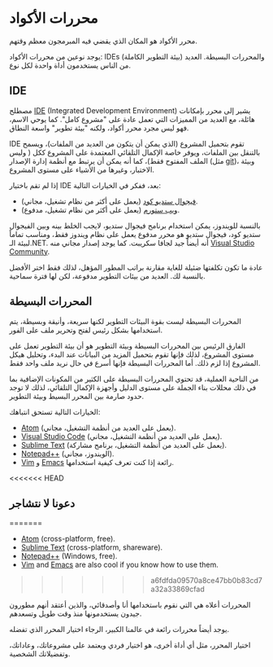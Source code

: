 # محررات الأكواد

محرر الأكواد هو المكان الذي يقضي فيه المبرمجون معظم وقتهم.

يوجد نوعين من محررات الأكواد: IDEs (بيئة التطوير الكاملة) والمحررات البسيطة. العديد من الناس يستخدمون أداة واحدة لكل نوع.

## IDE

مصطلح [IDE](https://en.wikipedia.org/wiki/Integrated_development_environment) (Integrated Development Environment) يشير إلى محرر بإمكانات هائلة، مع العديد من المميزات التي تعمل عادة على "مشروع كامل". كما يوحي الاسم، فهو ليس مجرد محرر أكواد، ولكنه "بيئة تطوير" واسعة النطاق.

 IDE تقوم بتحميل المشروع (الذي يمكن أن يتكون من العديد من الملفات)، ويسمح بالتنقل بين الملفات، ويوفر خاصة الإكمال التلقائي المعتمدة على المشروع ككل ( وليس الملف المفتوح فقط)، كما أنه يمكن أن يرتبط مع أنظمة إدارة الإصدار (مثل [git](https://git-scm.com/))، وبيئة الاختبار، وغيرها من الأشياء على مستوى المشروع.

إذا لم تقم باختيار IDE بعد، ففكر في الخيارات التالية:

- [فيجوال ستديو كود](https://code.visualstudio.com/) (يعمل على أكثر من نظام تشغيل، مجاني).
- [ويب ستورم](http://www.jetbrains.com/webstorm/) (يعمل على أكثر من نظام تشغيل، مدفوع).

بالنسبة للويندوز، يمكن استخدام برنامج فيجوال ستديو، لايجب الخلط بينه وبين الفيجوال ستديو كود، فيجوال ستديو هو محرر مدفوع يعمل على نظام ويندوز فقط، ومناسب تماماً لبيئة الـ.NET. أنه أيضاً جيد لجافا سكريبت. كما يوجد إصدار مجاني منه [Visual Studio Community](https://www.visualstudio.com/vs/community/).

عادة ما تكون تكلفتها ضئيلة للغاية مقارنة براتب المطور المؤهل، لذلك فقط اختر الأفضل بالنسبة لك. العديد من بيئات التطوير مدفوعة، لكن لها فترة سماحية.

## المحررات البسيطة

المحررات البسيطة ليست بقوة البيئات التطوير لكنها سريعة، وأنيقة وبسيطة، يتم استخدامها بشكل رئيس لفتح وتحرير ملف على الفور.

الفارق الرئيس بين المحررات البسيطة وبيئة التطوير هو أن بيئة التطوير تعمل على مستوى المشروع، لذلك فإنها تقوم بتحميل المزيد من البيانات عند البدء، وتحليل هيكل المشروع إذا لزم ذلك. أما المحررات البسيطة فإنها أسرع في حال نريد ملف واحد فقط.

من الناحية العملية، قد تحتوي المحررات البسيطة على الكثير من المكونات الإضافية بما في ذلك محللات بناء الجملة على مستوى الدليل وأجهزة الإكمال التلقائي، لذلك لا توجد حدود صارمة بين المحرر البسيط وبيئة التطوير.

الخيارات التالية تستحق انتباهك:

- [Atom](https://atom.io/) (يعمل على العديد من أنظمة التشغيل، مجاني).
- [Visual Studio Code](https://code.visualstudio.com/) (يعمل على العديد من أنظمة التشغيل، مجاني).
- [Sublime Text](http://www.sublimetext.com) (يعمل على العديد من أنظمة التشغيل، برنامج مشاركة).
- [Notepad++](https://notepad-plus-plus.org/) (الويندوز، مجاني).
- [Vim](http://www.vim.org/) و [Emacs](https://www.gnu.org/software/emacs/) رائعة إذا كنت تعرف كيفية استخدامها.

<<<<<<< HEAD
## دعونا لا نتشاجر
=======
- [Atom](https://atom.io/) (cross-platform, free).
- [Sublime Text](http://www.sublimetext.com) (cross-platform, shareware).
- [Notepad++](https://notepad-plus-plus.org/) (Windows, free).
- [Vim](http://www.vim.org/) and [Emacs](https://www.gnu.org/software/emacs/) are also cool if you know how to use them.
>>>>>>> a6fdfda09570a8ce47bb0b83cd7a32a33869cfad

المحررات أعلاه هي التي نقوم باستخدامها أنا وأصدقائي، والذين أعتقد أنهم مطورون جيدون يستخدمونها منذ وقت طويل وتسعدهم.

يوجد أيضاً محررات رائعة في عالمنا الكبير، الرجاء اختيار المحرر الذي تفضله.

اختيار المحرر، مثل أي أداة أخرى، هو اختيار فردي ويعتمد على مشروعاتك، وعاداتك، وتفضيلاتك الشخصية.
